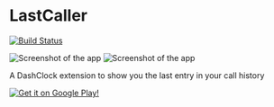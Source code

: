 LastCaller
=========
[![Build Status](https://travis-ci.org/dinosaurwithakatana/lastcaller.svg?branch=master)](https://travis-ci.org/dinosaurwithakatana/lastcaller)

![Screenshot of the app](https://github.com/dinosaurwithakatana/lastcaller/raw/master/screenshots/screen1.png)
![Screenshot of the app](https://github.com/dinosaurwithakatana/lastcaller/raw/master/screenshots/screen2.png)

A DashClock extension to show you the last entry in your call history

[![Get it on Google Play!](https://developer.android.com/images/brand/en_generic_rgb_wo_60.png)](https://play.google.com/store/apps/details?id=com.dwak.lastcall)
